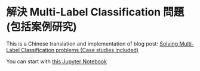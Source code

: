 # 解決 Multi-Label Classification 問題 (包括案例研究)

This is a Chinese translation and implementation of blog post: [Solving Multi-Label Classification problems (Case studies included)](https://www.analyticsvidhya.com/blog/2017/08/introduction-to-multi-label-classification)

You can start with [this Jupyter Notebook](https://github.com/alucard001/Solving-Multi-Label-Classification-problems/blob/master/Solving%20Multi-Label%20Classification%20problems%20(Case%20studies%20included).ipynb)
